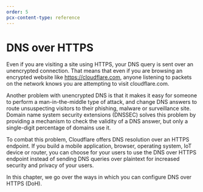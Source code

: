 ```yaml
---
order: 5
pcx-content-type: reference
---
```


# DNS over HTTPS

Even if you are visiting a site using HTTPS, your DNS query is sent over an unencrypted connection. That means that even if you are browsing an encrypted website like https://cloudflare.com, anyone listening to packets on the network knows you are attempting to visit cloudflare.com.

Another problem with unencrypted DNS is that it makes it easy for someone to perform a man-in-the-middle type of attack, and change DNS answers to route unsuspecting visitors to their phishing, malware or surveillance site. Domain name system security extensions (DNSSEC) solves this problem by providing a mechanism to check the validity of a DNS answer, but only a single-digit percentage of domains use it.

To combat this problem, Cloudflare offers DNS resolution over an HTTPS endpoint. If you build a mobile application, browser, operating system, IoT device or router, you can choose for your users to use the DNS over HTTPS endpoint instead of sending DNS queries over plaintext for increased security and privacy of your users.  

In this chapter, we go over the ways in which you can configure DNS over HTTPS (DoH).